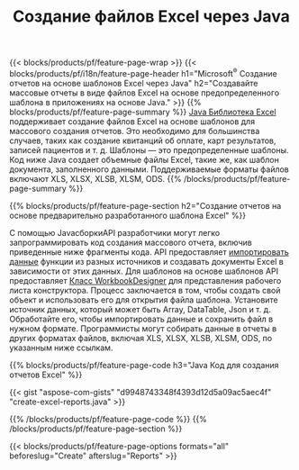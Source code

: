 ﻿---
title: Создание файлов Excel через Java
url: /ru/java/assembly/
description: Создавайте электронные таблицы Microsoft Excel из листа шаблона с помощью библиотеки электронных таблиц Java.
---
{{< blocks/products/pf/feature-page-wrap >}}
{{< blocks/products/pf/i18n/feature-page-header h1="Microsoft<sup>&reg;</sup> Создание отчетов на основе шаблонов Excel через Java" h2="Создавайте массовые отчеты в виде файлов Excel на основе предопределенного шаблона в приложениях на основе Java." >}}
{{% blocks/products/pf/feature-page-summary %}}
[Java Библиотека Excel](/cells/java/) поддерживает создание файлов Excel на основе шаблонов для массового создания отчетов. Это необходимо для большинства случаев, таких как создание квитанций об оплате, карт результатов, записей пациентов и т. д. Шаблоны — это предопределенные шаблоны. Код ниже Java создает объемные файлы Excel, такие же, как шаблон документа, заполненного данными. Поддерживаемые форматы файлов включают XLS, XLSX, XLSB, XLSM, ODS.
{{% /blocks/products/pf/feature-page-summary %}}

{{% blocks/products/pf/feature-page-section h2="Создание отчетов на основе предварительно разработанного шаблона Excel" %}}

С помощью JavaсборкиAPI разработчики могут легко запрограммировать код создания массового отчета, включив приведенные ниже фрагменты кода. API предоставляет [импортировать данные](https://docs.aspose.com/cells/java/import-and-export-data/) функции из разных источников и создавать документы Excel в зависимости от этих данных. Для шаблонов на основе шаблонов API предоставляет [Класс WorkbookDesigner](https://apireference.aspose.com/cells/java/com.aspose.cells/WorkbookDesigner) для представления рабочего листа конструктора. Процесс заключается в том, чтобы создать свой объект и использовать его для открытия файла шаблона. Установите источник данных, который может быть Array, DataTable, Json и т. д. Обработайте его, чтобы импортировать данные и сохранить файл в нужном формате. Программисты могут собирать данные в отчеты в других форматах файлов, включая XLS, XLSX, XLSB, XLSM, ODS, по указанным ниже ссылкам.



{{% blocks/products/pf/feature-page-code h3="Java Код для создания отчетов Excel" %}}

{{< gist "aspose-com-gists" "d9948743348f4393d12d5a09ac5aec4f" "create-excel-reports.java" >}}

{{% /blocks/products/pf/feature-page-code %}}
{{% /blocks/products/pf/feature-page-section %}}

{{< blocks/products/pf/feature-page-options formats="all" beforeslug="Create" afterslug="Reports" >}}